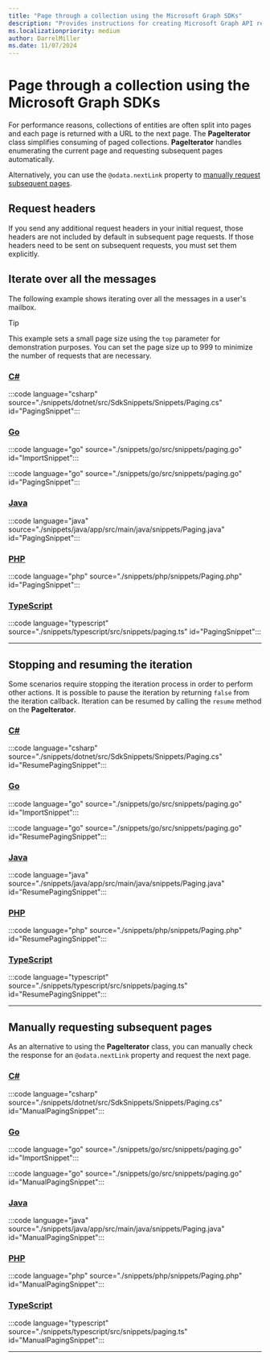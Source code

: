 ```yaml
---
title: "Page through a collection using the Microsoft Graph SDKs"
description: "Provides instructions for creating Microsoft Graph API requests using the Microsoft Graph SDKs."
ms.localizationpriority: medium
author: DarrelMiller
ms.date: 11/07/2024
---
```


<!-- markdownlint-disable MD051 -->

# Page through a collection using the Microsoft Graph SDKs

For performance reasons, collections of entities are often split into pages and each page is returned with a URL to the next page. The **PageIterator** class simplifies consuming of paged collections. **PageIterator** handles enumerating the current page and requesting subsequent pages automatically.

Alternatively, you can use the `@odata.nextLink` property to [manually request subsequent pages](#manually-requesting-subsequent-pages).

## Request headers

If you send any additional request headers in your initial request, those headers are not included by default in subsequent page requests. If those headers need to be sent on subsequent requests, you must set them explicitly.

## Iterate over all the messages

The following example shows iterating over all the messages in a user's mailbox.

> [!TIP]
> This example sets a small page size using the `top` parameter for demonstration purposes. You can set the page size up to 999 to minimize the number of requests that are necessary.

### [C#](#tab/csharp)

:::code language="csharp" source="./snippets/dotnet/src/SdkSnippets/Snippets/Paging.cs" id="PagingSnippet":::

### [Go](#tab/go)

:::code language="go" source="./snippets/go/src/snippets/paging.go" id="ImportSnippet":::

:::code language="go" source="./snippets/go/src/snippets/paging.go" id="PagingSnippet":::

### [Java](#tab/java)

:::code language="java" source="./snippets/java/app/src/main/java/snippets/Paging.java" id="PagingSnippet":::

### [PHP](#tab/PHP)

:::code language="php" source="./snippets/php/snippets/Paging.php" id="PagingSnippet":::

### [TypeScript](#tab/typescript)

:::code language="typescript" source="./snippets/typescript/src/snippets/paging.ts" id="PagingSnippet":::

---

## Stopping and resuming the iteration

Some scenarios require stopping the iteration process in order to perform other actions. It is possible to pause the iteration by returning `false` from the iteration callback. Iteration can be resumed by calling the `resume` method on the **PageIterator**.

<!-- markdownlint-disable MD024 -->
### [C#](#tab/csharp)

:::code language="csharp" source="./snippets/dotnet/src/SdkSnippets/Snippets/Paging.cs" id="ResumePagingSnippet":::

### [Go](#tab/go)

:::code language="go" source="./snippets/go/src/snippets/paging.go" id="ImportSnippet":::

:::code language="go" source="./snippets/go/src/snippets/paging.go" id="ResumePagingSnippet":::

### [Java](#tab/java)

:::code language="java" source="./snippets/java/app/src/main/java/snippets/Paging.java" id="ResumePagingSnippet":::

### [PHP](#tab/PHP)

:::code language="php" source="./snippets/php/snippets/Paging.php" id="ResumePagingSnippet":::

### [TypeScript](#tab/typescript)

:::code language="typescript" source="./snippets/typescript/src/snippets/paging.ts" id="ResumePagingSnippet":::

---
<!-- markdownlint-enable MD024 -->

## Manually requesting subsequent pages

As an alternative to using the **PageIterator** class, you can manually check the response for an `@odata.nextLink` property and request the next page.

<!-- markdownlint-disable MD024 -->
### [C#](#tab/csharp)

:::code language="csharp" source="./snippets/dotnet/src/SdkSnippets/Snippets/Paging.cs" id="ManualPagingSnippet":::

### [Go](#tab/go)

:::code language="go" source="./snippets/go/src/snippets/paging.go" id="ImportSnippet":::

:::code language="go" source="./snippets/go/src/snippets/paging.go" id="ManualPagingSnippet":::

### [Java](#tab/java)

:::code language="java" source="./snippets/java/app/src/main/java/snippets/Paging.java" id="ManualPagingSnippet":::

### [PHP](#tab/PHP)

:::code language="php" source="./snippets/php/snippets/Paging.php" id="ManualPagingSnippet":::

### [TypeScript](#tab/typescript)

:::code language="typescript" source="./snippets/typescript/src/snippets/paging.ts" id="ManualPagingSnippet":::

---
<!-- markdownlint-enable MD024 -->
